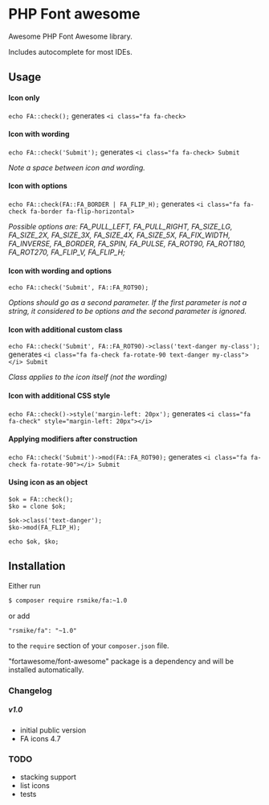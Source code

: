 # PHP Font awesome

Awesome PHP Font Awesome library. 

Includes autocomplete for most IDEs.

## Usage

#### Icon only
`echo FA::check();` generates `<i class="fa fa-check>`

#### Icon with wording
`echo FA::check('Submit');` generates `<i class="fa fa-check> Submit` 

*Note a space between icon and wording.*

#### Icon with options 
`echo FA::check(FA::FA_BORDER | FA_FLIP_H);`  generates `<i class="fa fa-check fa-border fa-flip-horizontal>`

*Possible options are: FA_PULL_LEFT, FA_PULL_RIGHT, FA_SIZE_LG, FA_SIZE_2X, FA_SIZE_3X, FA_SIZE_4X, FA_SIZE_5X, FA_FIX_WIDTH, FA_INVERSE, FA_BORDER, FA_SPIN, FA_PULSE, FA_ROT90, FA_ROT180, FA_ROT270, FA_FLIP_V, FA_FLIP_H;*

#### Icon with wording and options
`echo FA::check('Submit', FA::FA_ROT90);`

*Options should go as a second parameter. If the first parameter is not a string, it considered to be options and the second parameter is ignored.*

#### Icon with additional custom class
`echo FA::check('Submit', FA::FA_ROT90)->class('text-danger my-class');` generates `<i class="fa fa-check fa-rotate-90 text-danger my-class"></i> Submit`

*Class applies to the icon itself (not the wording)*

#### Icon with additional CSS style
`echo FA::check()->style('margin-left: 20px');` generates `<i class="fa fa-check" style="margin-left: 20px"></i>`

#### Applying modifiers after construction
`echo FA::check('Submit')->mod(FA::FA_ROT90);` generates `<i class="fa fa-check fa-rotate-90"></i> Submit`

#### Using icon as an object

```
$ok = FA::check();
$ko = clone $ok;

$ok->class('text-danger');
$ko->mod(FA_FLIP_H);

echo $ok, $ko;
```

## Installation

Either run
```bash
$ composer require rsmike/fa:~1.0
```

or add
```
"rsmike/fa": "~1.0"
```
to the `require` section of your `composer.json` file.

"fortawesome/font-awesome" package is a dependency and will be installed automatically.

### Changelog
##### v1.0
* initial public version
* FA icons 4.7 

### TODO

 * stacking support
 * list icons
 * tests

